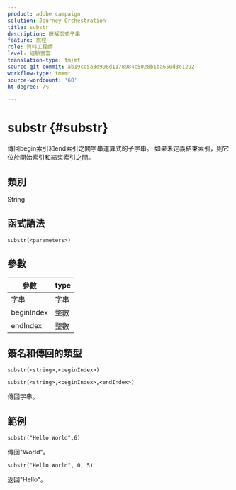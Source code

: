 ```yaml
---
product: adobe campaign
solution: Journey Orchestration
title: substr
description: 瞭解函式子串
feature: 旅程
role: 資料工程師
level: 經驗豐富
translation-type: tm+mt
source-git-commit: ab19cc5a3d998d1178984c5028b1ba650d3e1292
workflow-type: tm+mt
source-wordcount: '68'
ht-degree: 7%

---
```



# substr {#substr}

傳回begin索引和end索引之間字串運算式的子字串。 如果未定義結束索引，則它位於開始索引和結束索引之間。

## 類別

String

## 函式語法

`substr(<parameters>)`

## 參數

| 參數 | type |
|-------------|----------|
| 字串 | 字串 |
| beginIndex | 整數 |
| endIndex | 整數 |

## 簽名和傳回的類型

`substr(<string>,<beginIndex>)`

`substr(<string>,<beginIndex>,<endIndex>)`

傳回字串。

## 範例

`substr("Hello World",6)`

傳回&quot;World&quot;。

`substr("Hello World", 0, 5)`

返回&quot;Hello&quot;。